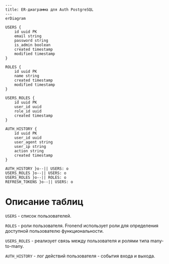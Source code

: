 ```mermaid
---
title: ER-диаграмма для Auth PostgreSQL
---
erDiagram

USERS {
    id uuid PK
    email string
    password string
    is_admin boolean
    created timestamp
    modified timestamp
}

ROLES {
    id uuid PK
    name string
    created timestamp
    modified timestamp
}

USERS_ROLES {
    id uuid PK
    user_id uuid
    role_id uuid
    created timestamp
}

AUTH_HISTORY {
    id uuid PK
    user_id uuid
    user_agent string
    user_ip string
    action string
    created timestamp
}

AUTH_HISTORY }o--|| USERS: o
USERS_ROLES }o--|| USERS: o
USERS_ROLES }o--|| ROLES: o
REFRESH_TOKENS }o--|| USERS: o
```

# Описание таблиц

`USERS` - список пользователей.

`ROLES` - роли пользователя. Fronend использует роли для определения доступной пользователю функциональности.

`USERS_ROLES` - реализует связь между пользователя и ролями типа many-to-many.

`AUTH_HISTORY` - лог действий пользователя - события входа и выхода.
```
